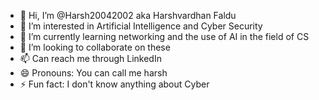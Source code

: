 - 👋 Hi, I’m @Harsh20042002 aka Harshvardhan Faldu
- 👀 I’m interested in Artificial Intelligence and Cyber Security
- 🌱 I’m currently learning networking and the use of AI in the field of CS
- 💞️ I’m looking to collaborate on these
- 📫 Can reach me through LinkedIn 
- 😄 Pronouns: You can call me harsh
- ⚡ Fun fact: I don't know anything about Cyber 

<!---
Harsh20042002/Harsh20042002 is a ✨ special ✨ repository because its `README.md` (this file) appears on your GitHub profile.
You can click the Preview link to take a look at your changes.
--->
